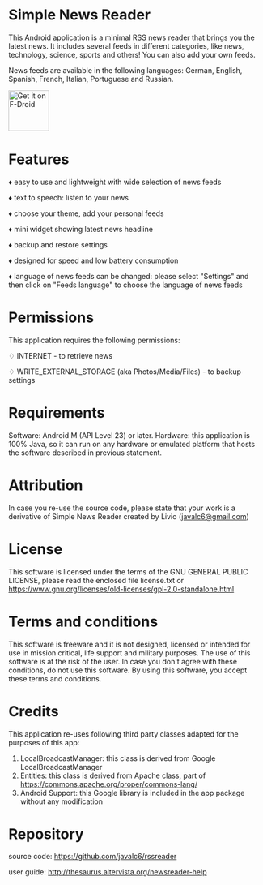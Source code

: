 
Simple News Reader
==================

This Android application is a minimal RSS news reader that brings you the latest news. 
It includes several feeds in different categories, like news, technology, science, sports and others! You can also add your own feeds.

News feeds are available in the following languages: German, English, Spanish, French, Italian, Portuguese and Russian.

[<img src="https://fdroid.gitlab.io/artwork/badge/get-it-on.png"
     alt="Get it on F-Droid"
     height="80">](https://f-droid.org/packages/livio.rssreader/)

Features
========
♦ easy to use and lightweight with wide selection of news feeds

♦ text to speech: listen to your news

♦ choose your theme, add your personal feeds

♦ mini widget showing latest news headline

♦ backup and restore settings

♦ designed for speed and low battery consumption

♦ language of news feeds can be changed: please select "Settings" and then click on "Feeds language" to choose the language of news feeds


Permissions
===========
This application requires the following permissions:

♢ INTERNET - to retrieve news

♢ WRITE_EXTERNAL_STORAGE (aka Photos/Media/Files) - to backup settings


Requirements
============
Software: Android M (API Level 23) or later.
Hardware: this application is 100% Java, so it can run on any hardware or emulated platform that hosts the software described in previous statement.


Attribution
===========
In case you re-use the source code, please state that your work is a derivative of Simple News Reader created by Livio (javalc6@gmail.com)


License
=======
This software is licensed under the terms of the GNU GENERAL PUBLIC LICENSE,
please read the enclosed file license.txt or https://www.gnu.org/licenses/old-licenses/gpl-2.0-standalone.html


Terms and conditions
====================
This software is freeware and it is not designed, licensed or intended for use in mission critical, life support and military purposes.
The use of this software is at the risk of the user.
In case you don't agree with these conditions, do not use this software. By using this software, you accept these terms and conditions.


Credits
=======
This application re-uses following third party classes adapted for the purposes of this app:

1) LocalBroadcastManager: this class is derived from Google LocalBroadcastManager
2) Entities: this class is derived from Apache class, part of https://commons.apache.org/proper/commons-lang/
3) Android Support: this Google library is included in the app package without any modification


Repository
==========
source code: https://github.com/javalc6/rssreader

user guide: http://thesaurus.altervista.org/newsreader-help
